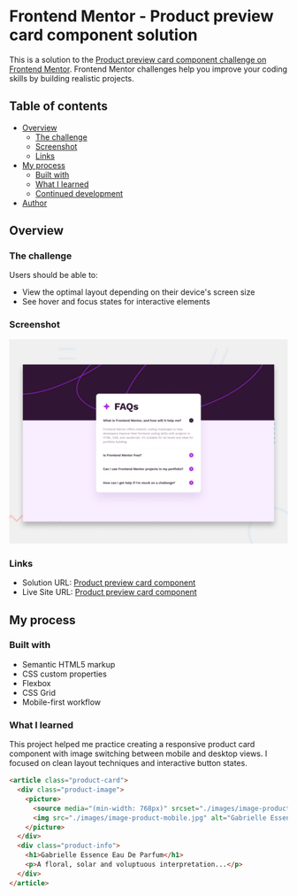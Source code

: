 # Frontend Mentor - Product preview card component solution

This is a solution to the [Product preview card component challenge on Frontend Mentor](https://www.frontendmentor.io/solutions/product-preview-card-component-using-html-and-css-1QZ5Ky36qO). Frontend Mentor challenges help you improve your coding skills by building realistic projects.

## Table of contents

- [Overview](#overview)
  - [The challenge](#the-challenge)
  - [Screenshot](#screenshot)
  - [Links](#links)
- [My process](#my-process)
  - [Built with](#built-with)
  - [What I learned](#what-i-learned)
  - [Continued development](#continued-development)
- [Author](#author)

## Overview

### The challenge

Users should be able to:

- View the optimal layout depending on their device's screen size
- See hover and focus states for interactive elements

### Screenshot

![](./preview.jpg)

### Links

- Solution URL: [Product preview card component](https://www.frontendmentor.io/solutions/product-preview-card-component-using-html-and-css-1QZ5Ky36qO)
- Live Site URL: [Product preview card component](https://kpm-frontendmentor.vercel.app/Responsive_Designs/product-preview-card-component/)

## My process

### Built with

- Semantic HTML5 markup
- CSS custom properties
- Flexbox
- CSS Grid
- Mobile-first workflow

### What I learned

This project helped me practice creating a responsive product card component with image switching between mobile and desktop views. I focused on clean layout techniques and interactive button states.

```html
<article class="product-card">
  <div class="product-image">
    <picture>
      <source media="(min-width: 768px)" srcset="./images/image-product-desktop.jpg">
      <img src="./images/image-product-mobile.jpg" alt="Gabrielle Essence Eau De Parfum">
    </picture>
  </div>
  <div class="product-info">
    <h1>Gabrielle Essence Eau De Parfum</h1>
    <p>A floral, solar and voluptuous interpretation...</p>
  </div>
</article>
